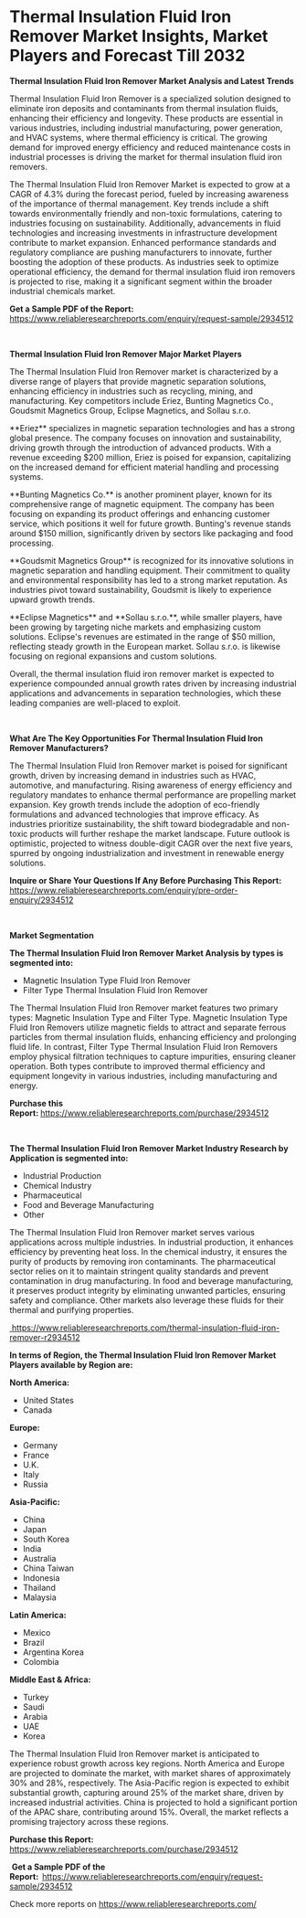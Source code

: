 <p><h1>Thermal Insulation Fluid Iron Remover Market Insights, Market Players and Forecast Till 2032</h1></p><p><strong>Thermal Insulation Fluid Iron Remover Market Analysis and Latest Trends</strong></p>
<p><p>Thermal Insulation Fluid Iron Remover is a specialized solution designed to eliminate iron deposits and contaminants from thermal insulation fluids, enhancing their efficiency and longevity. These products are essential in various industries, including industrial manufacturing, power generation, and HVAC systems, where thermal efficiency is critical. The growing demand for improved energy efficiency and reduced maintenance costs in industrial processes is driving the market for thermal insulation fluid iron removers.</p><p>The Thermal Insulation Fluid Iron Remover Market is expected to grow at a CAGR of 4.3% during the forecast period, fueled by increasing awareness of the importance of thermal management. Key trends include a shift towards environmentally friendly and non-toxic formulations, catering to industries focusing on sustainability. Additionally, advancements in fluid technologies and increasing investments in infrastructure development contribute to market expansion. Enhanced performance standards and regulatory compliance are pushing manufacturers to innovate, further boosting the adoption of these products. As industries seek to optimize operational efficiency, the demand for thermal insulation fluid iron removers is projected to rise, making it a significant segment within the broader industrial chemicals market.</p></p>
<p><strong>Get a Sample PDF of the Report:&nbsp;</strong> <a href="https://www.reliableresearchreports.com/enquiry/request-sample/2934512?utm_campaign=3054&utm_medium=2&utm_source=Github&utm_content=ia&utm_term=13032025&utm_id=thermal-insulation-fluid-iron-remover">https://www.reliableresearchreports.com/enquiry/request-sample/2934512</a></p>
<p>&nbsp;</p>
<p><strong>Thermal Insulation Fluid Iron Remover Major Market Players</strong></p>
<p><p>The Thermal Insulation Fluid Iron Remover market is characterized by a diverse range of players that provide magnetic separation solutions, enhancing efficiency in industries such as recycling, mining, and manufacturing. Key competitors include Eriez, Bunting Magnetics Co., Goudsmit Magnetics Group, Eclipse Magnetics, and Sollau s.r.o.</p><p>**Eriez** specializes in magnetic separation technologies and has a strong global presence. The company focuses on innovation and sustainability, driving growth through the introduction of advanced products. With a revenue exceeding $200 million, Eriez is poised for expansion, capitalizing on the increased demand for efficient material handling and processing systems.</p><p>**Bunting Magnetics Co.** is another prominent player, known for its comprehensive range of magnetic equipment. The company has been focusing on expanding its product offerings and enhancing customer service, which positions it well for future growth. Bunting's revenue stands around $150 million, significantly driven by sectors like packaging and food processing.</p><p>**Goudsmit Magnetics Group** is recognized for its innovative solutions in magnetic separation and handling equipment. Their commitment to quality and environmental responsibility has led to a strong market reputation. As industries pivot toward sustainability, Goudsmit is likely to experience upward growth trends.</p><p>**Eclipse Magnetics** and **Sollau s.r.o.**, while smaller players, have been growing by targeting niche markets and emphasizing custom solutions. Eclipse's revenues are estimated in the range of $50 million, reflecting steady growth in the European market. Sollau s.r.o. is likewise focusing on regional expansions and custom solutions.</p><p>Overall, the thermal insulation fluid iron remover market is expected to experience compounded annual growth rates driven by increasing industrial applications and advancements in separation technologies, which these leading companies are well-placed to exploit.</p></p>
<p>&nbsp;</p>
<p><strong>What Are The Key Opportunities For Thermal Insulation Fluid Iron Remover Manufacturers?</strong></p>
<p><p>The Thermal Insulation Fluid Iron Remover market is poised for significant growth, driven by increasing demand in industries such as HVAC, automotive, and manufacturing. Rising awareness of energy efficiency and regulatory mandates to enhance thermal performance are propelling market expansion. Key growth trends include the adoption of eco-friendly formulations and advanced technologies that improve efficacy. As industries prioritize sustainability, the shift toward biodegradable and non-toxic products will further reshape the market landscape. Future outlook is optimistic, projected to witness double-digit CAGR over the next five years, spurred by ongoing industrialization and investment in renewable energy solutions.</p></p>
<p><strong>Inquire or Share Your Questions If Any Before Purchasing This Report:</strong> <a href="https://www.reliableresearchreports.com/enquiry/pre-order-enquiry/2934512?utm_campaign=3054&utm_medium=2&utm_source=Github&utm_content=ia&utm_term=13032025&utm_id=thermal-insulation-fluid-iron-remover">https://www.reliableresearchreports.com/enquiry/pre-order-enquiry/2934512</a></p>
<p>&nbsp;</p>
<p><strong>Market Segmentation</strong></p>
<p><strong>The Thermal Insulation Fluid Iron Remover Market Analysis by types is segmented into:</strong></p>
<p><ul><li>Magnetic Insulation Type Fluid Iron Remover</li><li>Filter Type Thermal Insulation Fluid Iron Remover</li></ul></p>
<p><p>The Thermal Insulation Fluid Iron Remover market features two primary types: Magnetic Insulation Type and Filter Type. Magnetic Insulation Type Fluid Iron Removers utilize magnetic fields to attract and separate ferrous particles from thermal insulation fluids, enhancing efficiency and prolonging fluid life. In contrast, Filter Type Thermal Insulation Fluid Iron Removers employ physical filtration techniques to capture impurities, ensuring cleaner operation. Both types contribute to improved thermal efficiency and equipment longevity in various industries, including manufacturing and energy.</p></p>
<p><strong>Purchase this Report:&nbsp;</strong><a href="https://www.reliableresearchreports.com/purchase/2934512?utm_campaign=3054&utm_medium=2&utm_source=Github&utm_content=ia&utm_term=13032025&utm_id=thermal-insulation-fluid-iron-remover">https://www.reliableresearchreports.com/purchase/2934512</a></p>
<p>&nbsp;</p>
<p><strong>The Thermal Insulation Fluid Iron Remover Market Industry Research by Application is segmented into:</strong></p>
<p><ul><li>Industrial Production</li><li>Chemical Industry</li><li>Pharmaceutical</li><li>Food and Beverage Manufacturing</li><li>Other</li></ul></p>
<p><p>The Thermal Insulation Fluid Iron Remover market serves various applications across multiple industries. In industrial production, it enhances efficiency by preventing heat loss. In the chemical industry, it ensures the purity of products by removing iron contaminants. The pharmaceutical sector relies on it to maintain stringent quality standards and prevent contamination in drug manufacturing. In food and beverage manufacturing, it preserves product integrity by eliminating unwanted particles, ensuring safety and compliance. Other markets also leverage these fluids for their thermal and purifying properties.</p></p>
<p><a href="https://www.reliableresearchreports.com/thermal-insulation-fluid-iron-remover-r2934512?utm_campaign=3054&utm_medium=2&utm_source=Github&utm_content=ia&utm_term=13032025&utm_id=thermal-insulation-fluid-iron-remover">&nbsp;https://www.reliableresearchreports.com/thermal-insulation-fluid-iron-remover-r2934512</a></p>
<p><strong>In terms of Region, the Thermal Insulation Fluid Iron Remover Market Players available by Region are:</strong></p>
<p>
    <p> <strong> North America: </strong>
        <ul>
            <li>United States</li>
            <li>Canada</li>
        </ul>
        </p> 
    <p> <strong> Europe: </strong>
        <ul>
            <li>Germany</li>
            <li>France</li>
            <li>U.K.</li>
            <li>Italy</li>
            <li>Russia</li>
        </ul>
        </p> 
    <p> <strong> Asia-Pacific: </strong>
        <ul>
            <li>China</li>
            <li>Japan</li>
            <li>South Korea</li>
            <li>India</li>
            <li>Australia</li>
            <li>China Taiwan</li>
            <li>Indonesia</li>
            <li>Thailand</li>
            <li>Malaysia</li>
        </ul>
        </p> 
    <p> <strong> Latin America: </strong>
        <ul>
            <li>Mexico</li>
            <li>Brazil</li>
            <li>Argentina Korea</li>
            <li>Colombia</li>
        </ul>
        </p> 
    <p> <strong> Middle East & Africa: </strong>
        <ul>
            <li>Turkey</li>
            <li>Saudi</li>
            <li>Arabia</li>
            <li>UAE</li>
            <li>Korea</li>
        </ul>
    </p>
    </p>
<p><p>The Thermal Insulation Fluid Iron Remover market is anticipated to experience robust growth across key regions. North America and Europe are projected to dominate the market, with market shares of approximately 30% and 28%, respectively. The Asia-Pacific region is expected to exhibit substantial growth, capturing around 25% of the market share, driven by increased industrial activities. China is projected to hold a significant portion of the APAC share, contributing around 15%. Overall, the market reflects a promising trajectory across these regions.</p></p>
<p><strong>Purchase this Report: </strong><a href="https://www.reliableresearchreports.com/purchase/2934512?utm_campaign=3054&utm_medium=2&utm_source=Github&utm_content=ia&utm_term=13032025&utm_id=thermal-insulation-fluid-iron-remover">https://www.reliableresearchreports.com/purchase/2934512</a></p>
<p>&nbsp;<strong>Get a Sample PDF of the Report:&nbsp;&nbsp;</strong><a href="https://www.reliableresearchreports.com/enquiry/request-sample/2934512?utm_campaign=3054&utm_medium=2&utm_source=Github&utm_content=ia&utm_term=13032025&utm_id=thermal-insulation-fluid-iron-remover">https://www.reliableresearchreports.com/enquiry/request-sample/2934512</a></p>
<p><strong></strong></p>
<p>Check more reports on <a href="https://www.reliableresearchreports.com/?utm_campaign=3054&utm_medium=2&utm_source=Github&utm_content=ia&utm_term=13032025&utm_id=thermal-insulation-fluid-iron-remover">https://www.reliableresearchreports.com/</a></p>